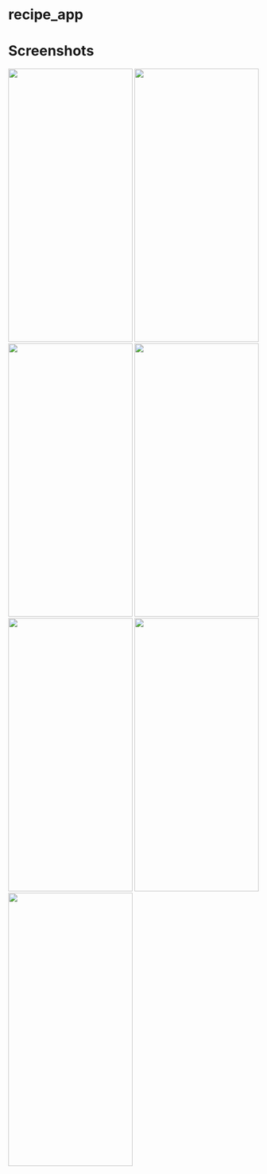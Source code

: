 # recipe_app

# Screenshots

 <img src="https://github.com/user-attachments/assets/187a317a-356c-4510-9c72-cdba16a892f4" width="250" height="550">
<img src="https://github.com/user-attachments/assets/c5f8e467-84dc-4b96-a5cf-939b6fe53821" width="250" height="550">
<img src="https://github.com/user-attachments/assets/72e43274-045b-44d5-89ec-f02de6908d42" width="250" height="550">
<img src="https://github.com/user-attachments/assets/620b4999-9584-4f98-89b4-ba3045212a79" width="250" height="550">
<img src="https://github.com/user-attachments/assets/b31a21fc-b2e7-4675-8fb6-f51d0c79ca9b" width="250" height="550">
<img src="https://github.com/user-attachments/assets/6f23c159-55e6-4152-8822-bd5506e228d0" width="250" height="550">
<img src="https://github.com/user-attachments/assets/1df692f5-3c97-4d7f-8f10-67b52394effb" width="250" height="550">
